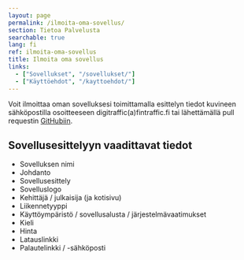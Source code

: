 ```yaml
---
layout: page
permalink: /ilmoita-oma-sovellus/
section: Tietoa Palvelusta
searchable: true
lang: fi
ref: ilmoita-oma-sovellus
title: Ilmoita oma sovellus
links:
  - ["Sovellukset", "/sovellukset/"]
  - ["Käyttöehdot", "/kayttoehdot/"]
---
```


Voit ilmoittaa oman sovelluksesi toimittamalla esittelyn tiedot kuvineen
sähköpostilla osoitteeseen digitraffic(a)fintraffic.fi tai lähettämällä pull
requestin [GitHubiin](https://github.com/finnishtransportagency/digitraffic).

## Sovellusesittelyyn vaadittavat tiedot

- Sovelluksen nimi
- Johdanto
- Sovellusesittely
- Sovelluslogo
- Kehittäjä / julkaisija (ja kotisivu)
- Liikennetyyppi
- Käyttöympäristö / sovellusalusta / järjestelmävaatimukset
- Kieli
- Hinta
- Latauslinkki
- Palautelinkki / -sähköposti
